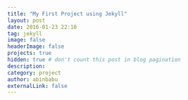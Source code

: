 ```yaml
---
title: "My First Project using Jekyll"
layout: post
date: 2016-01-23 22:10
tag: jekyll
image: false
headerImage: false
projects: true
hidden: true # don't count this post in blog pagination
description:
category: project
author: abinbabu
externalLink: false
---
```

